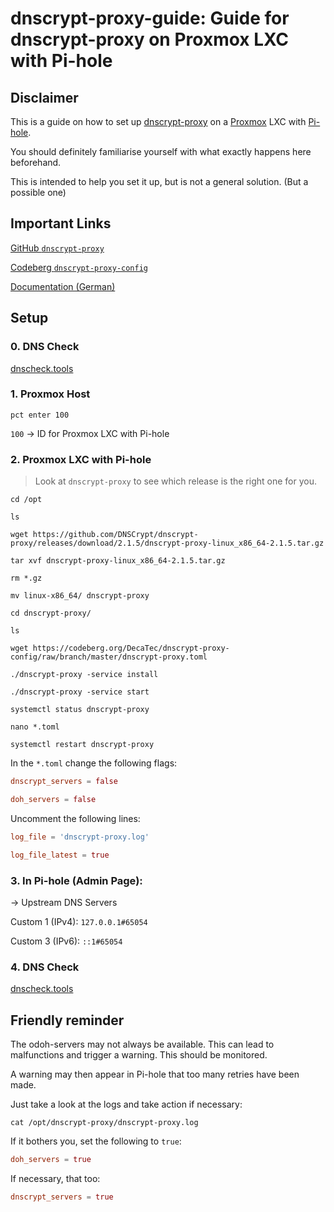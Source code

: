# dnscrypt-proxy-guide: Guide for dnscrypt-proxy on Proxmox LXC with Pi-hole

## Disclaimer

This is a guide on how to set up [dnscrypt-proxy](https://github.com/DNSCrypt/dnscrypt-proxy) on a [Proxmox](https://www.proxmox.com/en/) LXC with [Pi-hole](https://pi-hole.net/).

You should definitely familiarise yourself with what exactly happens here beforehand.

This is intended to help you set it up, but is not a general solution. (But a possible one)

## Important Links

[GitHub `dnscrypt-proxy`](https://github.com/DNSCrypt/dnscrypt-proxy)

[Codeberg `dnscrypt-proxy-config`](https://codeberg.org/DecaTec/dnscrypt-proxy-config)

[Documentation (German)](https://decatec.de/home-server/anonyme-dns-kommunikation-mit-pi-hole-und-dnscrypt-proxy/)

## Setup

### 0. DNS Check

[dnscheck.tools](https://www.dnscheck.tools/)

### 1. Proxmox Host

```shell
pct enter 100
```

`100` -> ID for Proxmox LXC with Pi-hole

### 2. Proxmox LXC with Pi-hole

> Look at `dnscrypt-proxy` to see which release is the right one for you.

```shell
cd /opt

ls

wget https://github.com/DNSCrypt/dnscrypt-proxy/releases/download/2.1.5/dnscrypt-proxy-linux_x86_64-2.1.5.tar.gz

tar xvf dnscrypt-proxy-linux_x86_64-2.1.5.tar.gz

rm *.gz

mv linux-x86_64/ dnscrypt-proxy

cd dnscrypt-proxy/

ls

wget https://codeberg.org/DecaTec/dnscrypt-proxy-config/raw/branch/master/dnscrypt-proxy.toml

./dnscrypt-proxy -service install

./dnscrypt-proxy -service start

systemctl status dnscrypt-proxy

nano *.toml

systemctl restart dnscrypt-proxy
```

In the `*.toml` change the following flags:

```toml
dnscrypt_servers = false
```

```toml
doh_servers = false
```

Uncomment the following lines:

```toml
log_file = 'dnscrypt-proxy.log'
```

```toml
log_file_latest = true
```

### 3. In Pi-hole (Admin Page):

-> Upstream DNS Servers

Custom 1 (IPv4): `127.0.0.1#65054`

Custom 3 (IPv6): `::1#65054`

### 4. DNS Check

[dnscheck.tools](https://www.dnscheck.tools/)

## Friendly reminder

The odoh-servers may not always be available. This can lead to malfunctions and trigger a warning. This should be monitored.

A warning may then appear in Pi-hole that too many retries have been made.

Just take a look at the logs and take action if necessary:

```shell
cat /opt/dnscrypt-proxy/dnscrypt-proxy.log 
```

If it bothers you, set the following to `true`:

```toml
doh_servers = true
```

If necessary, that too:

```toml
dnscrypt_servers = true
```
